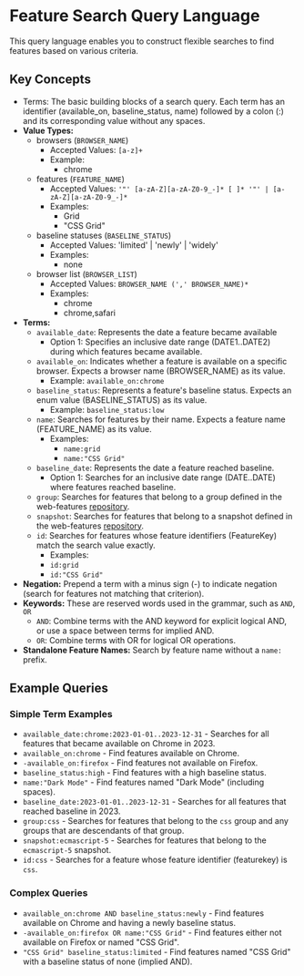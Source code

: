 # Feature Search Query Language

This query language enables you to construct flexible searches to find features based on various criteria.

## Key Concepts

- Terms: The basic building blocks of a search query. Each term has an identifier (available_on, baseline_status, name) followed by a colon (:) and its corresponding value without any spaces.
- **Value Types:**
  - browsers (`BROWSER_NAME`)
    - Accepted Values: `[a-z]+`
    - Example:
      - chrome
  - features (`FEATURE_NAME`)
    - Accepted Values: `'"' [a-zA-Z][a-zA-Z0-9_-]* [ ]* '"' | [a-zA-Z][a-zA-Z0-9_-]*`
    - Examples:
      - Grid
      - "CSS Grid"
  - baseline statuses (`BASELINE_STATUS`)
    - Accepted Values: 'limited' | 'newly' | 'widely'
    - Examples:
      - none
  - browser list (`BROWSER_LIST`)
    - Accepted Values: `BROWSER_NAME (',' BROWSER_NAME)*`
    - Examples:
      - chrome
      - chrome,safari
- **Terms:**
  - `available_date`: Represents the date a feature became available
    - Option 1: Specifies an inclusive date range (DATE1..DATE2) during which features became available.
  - `available_on`: Indicates whether a feature is available on a specific browser. Expects a browser name (BROWSER_NAME) as its value.
    - Example: `available_on:chrome`
  - `baseline_status`: Represents a feature's baseline status. Expects an enum value (BASELINE_STATUS) as its value.
    - Example: `baseline_status:low`
  - `name`: Searches for features by their name. Expects a feature name (FEATURE_NAME) as its value.
    - Examples:
      - `name:grid`
      - `name:"CSS Grid"`
  - `baseline_date`: Represents the date a feature reached baseline.
    - Option 1: Searches for an inclusive date range (DATE..DATE) where features reached baseline.
  - `group`: Searches for features that belong to a group defined in the web-features [repository](https://github.com/web-platform-dx/web-features/tree/main/groups).
  - `snapshot`: Searches for features that belong to a snapshot defined in the web-features [repository](https://github.com/web-platform-dx/web-features/tree/main/snapshots).
  - `id`: Searches for features whose feature identifiers (FeatureKey) match the search value exactly.
    - Examples:
    - `id:grid`
    - `id:"CSS Grid"`
- **Negation:** Prepend a term with a minus sign (-) to indicate negation (search for features not matching that criterion).
- **Keywords:** These are reserved words used in the grammar, such as `AND`, `OR`
  - `AND`: Combine terms with the AND keyword for explicit logical AND, or use a space between terms for implied AND.
  - `OR`: Combine terms with OR for logical OR operations.
- **Standalone Feature Names:** Search by feature name without a `name:` prefix.

## Example Queries

### Simple Term Examples

- `available_date:chrome:2023-01-01..2023-12-31` - Searches for all features that became available on Chrome in 2023.
- `available_on:chrome` - Find features available on Chrome.
- `-available_on:firefox` - Find features not available on Firefox.
- `baseline_status:high` - Find features with a high baseline status.
- `name:"Dark Mode"` - Find features named "Dark Mode" (including spaces).
- `baseline_date:2023-01-01..2023-12-31` - Searches for all features that reached baseline in 2023.
- `group:css` - Searches for features that belong to the `css` group and any groups that are descendants of that group.
- `snapshot:ecmascript-5` - Searches for features that belong to the `ecmascript-5` snapshot.
- `id:css` - Searches for a feature whose feature identifier (featurekey) is `css`.

### Complex Queries

- `available_on:chrome AND baseline_status:newly` - Find features available on Chrome and having a newly baseline status.
- `-available_on:firefox OR name:"CSS Grid"` - Find features either not available on Firefox or named "CSS Grid".
- `"CSS Grid" baseline_status:limited` - Find features named "CSS Grid" with a baseline status of none (implied AND).
